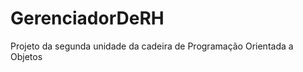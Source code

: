 GerenciadorDeRH
===============

Projeto da segunda unidade da cadeira de Programação Orientada a Objetos
